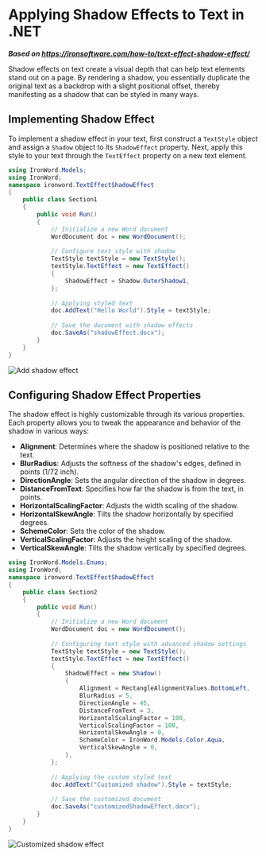 # Applying Shadow Effects to Text in .NET

***Based on <https://ironsoftware.com/how-to/text-effect-shadow-effect/>***


Shadow effects on text create a visual depth that can help text elements stand out on a page. By rendering a shadow, you essentially duplicate the original text as a backdrop with a slight positional offset, thereby manifesting as a shadow that can be styled in many ways.

## Implementing Shadow Effect

To implement a shadow effect in your text, first construct a `TextStyle` object and assign a `Shadow` object to its `ShadowEffect` property. Next, apply this style to your text through the `TextEffect` property on a new text element.

```cs
using IronWord.Models;
using IronWord;
namespace ironword.TextEffectShadowEffect
{
    public class Section1
    {
        public void Run()
        {
            // Initialize a new Word document
            WordDocument doc = new WordDocument();
            
            // Configure text style with shadow
            TextStyle textStyle = new TextStyle();
            textStyle.TextEffect = new TextEffect()
            {
                ShadowEffect = Shadow.OuterShadow1,
            };
            
            // Applying styled text
            doc.AddText("Hello World").Style = textStyle;
            
            // Save the document with shadow effects
            doc.SaveAs("shadowEffect.docx");
        }
    }
}
```

<div class="content-img-align-center">
    <div class="center-image-wrapper">
         <img src="https://ironsoftware.com/static-assets/word/how-to/text-effect-shadow-effect/shadow-effect.webp" alt="Add shadow effect" class="img-responsive add-shadow">
    </div>
</div>

## Configuring Shadow Effect Properties

The shadow effect is highly customizable through its various properties. Each property allows you to tweak the appearance and behavior of the shadow in various ways:

- **Alignment**: Determines where the shadow is positioned relative to the text.
- **BlurRadius**: Adjusts the softness of the shadow's edges, defined in points (1/72 inch).
- **DirectionAngle**: Sets the angular direction of the shadow in degrees.
- **DistanceFromText**: Specifies how far the shadow is from the text, in points.
- **HorizontalScalingFactor**: Adjusts the width scaling of the shadow.
- **HorizontalSkewAngle**: Tilts the shadow horizontally by specified degrees.
- **SchemeColor**: Sets the color of the shadow.
- **VerticalScalingFactor**: Adjusts the height scaling of the shadow.
- **VerticalSkewAngle**: Tilts the shadow vertically by specified degrees.

```cs
using IronWord.Models.Enums;
using IronWord;
namespace ironword.TextEffectShadowEffect
{
    public class Section2
    {
        public void Run()
        {
            // Initialize a new Word document
            WordDocument doc = new WordDocument();
            
            // Configuring text style with advanced shadow settings
            TextStyle textStyle = new TextStyle();
            textStyle.TextEffect = new TextEffect()
            {
                ShadowEffect = new Shadow()
                {
                    Alignment = RectangleAlignmentValues.BottomLeft,
                    BlurRadius = 5,
                    DirectionAngle = 45,
                    DistanceFromText = 3,
                    HorizontalScalingFactor = 100,
                    VerticalScalingFactor = 100,
                    HorizontalSkewAngle = 0,
                    SchemeColor = IronWord.Models.Color.Aqua,
                    VerticalSkewAngle = 0,
                },
            };
            
            // Applying the custom styled text
            doc.AddText("Customized shadow").Style = textStyle;
            
            // Save the customized document
            doc.SaveAs("customizedShadowEffect.docx");
        }
    }
}
```

<div class="content-img-align-center">
    <div class="center-image-wrapper">
         <img src="https://ironsoftware.com/static-assets/word/how-to/text-effect-shadow-effect/customized-shadow.webp" alt="Customized shadow effect" class="img-responsive add-shadow">
    </div>
</div>